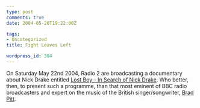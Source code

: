 ```yaml
---
type: post
comments: true
date: 2004-05-20T19:22:00Z

tags:
- Uncategorized
title: Fight Leaves Left

wordpress_id: 384
---
```


On Saturday May 22nd 2004, Radio 2 are broadcasting a documentary about Nick Drake entitled [Lost Boy - In Search of Nick Drake](http://www.bbc.co.uk/radio2/r2music/documentaries/nickdrake/nickdrake_about.shtml). Who better, then, to present such a programme, than that most eminent of BBC radio broadcasters and expert on the music of the British singer/songwriter, [Brad Pitt](http://www.bbc.co.uk/radio2/r2music/documentaries/nickdrake/index.shtml).
